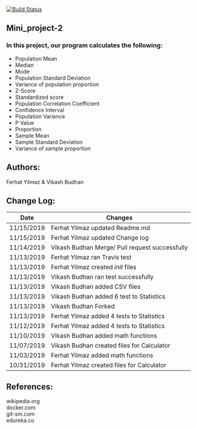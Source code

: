 [![Build Status](https://travis-ci.com/FerhatYilmaz1986/calculator.svg?branch=master)](https://travis-ci.com/FerhatYilmaz1986/calculator)

## Mini_project-2  
  
### In this project, our program calculates the following:

* Population Mean
* Median
* Mode
* Population Standard Deviation
* Variance of population proportion
* Z-Score
* Standardized score
* Population Correlation Coefficient
* Confidence Interval
* Population Variance
* P Value
* Proportion
* Sample Mean
* Sample Standard Deviation
* Variance of sample proportion  
  
## Authors:  
 Ferhat Yilmaz & Vikash Budhan  
 
## Change Log:
|  Date  | Changes  |  
|---|---|
|  11/15/2019 | Ferhat Yilmaz updated Readme.md|
|  11/15/2019 | Ferhat Yilmaz updated Change log|
|  11/14/2019 | Vikash Budhan Merge/ Pull request successfully|
|  11/13/2019 | Ferhat Yilmaz ran Travis test|
|  11/13/2019 | Ferhat Yilmaz created _init_ files|
|  11/13/2019 | Vikash Budhan ran test successfully|
|  11/13/2019 | Vikash Budhan added CSV files|
|  11/13/2019 | Vikash Budhan added 6 test to Statistics|
|  11/13/2019 | Vikash Budhan Forked |
|  11/13/2019 | Ferhat Yilmaz added 4 tests to Statistics|
|  11/12/2019 | Ferhat Yilmaz added 4 tests to Statistics|
|  11/10/2019 | Vikash Budhan added math functions|
|  11/07/2019 | Vikash Budhan created files for Calculator|
|  11/03/2019 | Ferhat Yilmaz added math functions|
|  10/31/2019 | Ferhat Yilmaz created files for Calculator|

   
 ## References:  
 wikipedia.org  
 docker.com  
 git-sm.com  
 edureka.co   

